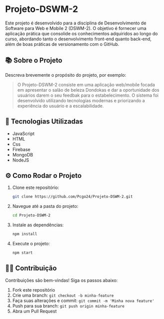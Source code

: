# Projeto-DSWM-2

Este projeto é desenvolvido para a disciplina de Desenvolvimento de Software para Web e Mobile 2 (DSWM-2). O objetivo é fornecer uma aplicação prática que consolide os conhecimentos adquiridos ao longo do curso, abordando tanto o desenvolvimento front-end quanto back-end, além de boas práticas de versionamento com o GitHub.

## 📚 Sobre o Projeto

Descreva brevemente o propósito do projeto, por exemplo:

> O Projeto-DSWM-2 consiste em uma aplicação web/mobile focada em apresentar o salão de beleza Dondokas e dar a oportunidade dos usuários darem o seu feedbak para o estabelecimento. O sistema foi desenvolvido utilizando tecnologias modernas e priorizando a experiência do usuário e a escalabilidade.

## 🚀 Tecnologias Utilizadas

- JavaScript
- HTML
- Css  
- Firebase  
- MongoDB
- NodeJS


## ⚙️ Como Rodar o Projeto

1. Clone este repositório:
   ```bash
   git clone https://github.com/Pcgo24/Projeto-DSWM-2.git
   ```
2. Navegue até a pasta do projeto:
   ```bash
   cd Projeto-DSWM-2
   ```
3. Instale as dependências:
   ```bash
   npm install
   ```

4. Execute o projeto:
   ```bash
   npm start
   ```

## 👨‍💻 Contribuição

Contribuições são bem-vindas! Siga os passos abaixo:

1. Fork este repositório
2. Crie uma branch: `git checkout -b minha-feature`
3. Faça suas alterações e commit: `git commit -m 'Minha nova feature'`
4. Push para sua branch: `git push origin minha-feature`
5. Abra um Pull Request
